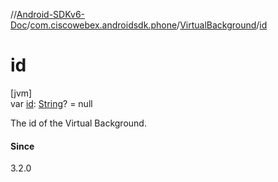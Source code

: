 //[Android-SDKv6-Doc](../../../index.md)/[com.ciscowebex.androidsdk.phone](../index.md)/[VirtualBackground](index.md)/[id](id.md)

# id

[jvm]\
var [id](id.md): [String](https://kotlinlang.org/api/latest/jvm/stdlib/kotlin/-string/index.html)? = null

The id of the Virtual Background.

#### Since

3.2.0
